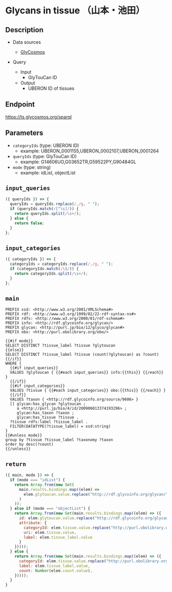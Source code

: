 # Glycans in tissue （山本・池田）

## Description

- Data sources
    - [GlyCosmos](https://glycosmos.org/data)

- Query
    - Input
        - GlyTouCan ID
    - Output
        - UBERON ID of tissues

## Endpoint

https://ts.glycosmos.org/sparql

## Parameters
* `categoryIds` (type: UBERON ID)
  * example: UBERON_0001155,UBERON_0002107,UBERON_0001264
* `queryIds` (type: GlyTouCan ID)
  * example: G14606UO,G03652TR,G59522PY,G90484GL
* `mode` (type: string)
  * example: idList, objectList

## `input_queries`
```javascript
({ queryIds }) => {
  queryIds = queryIds.replace(/,/g, " ");
  if (queryIds.match(/[^\s]/)) {
    return queryIds.split(/\s+/);
  } else {
    return false;
  }
};
```

## `input_categories`
```javascript
({ categoryIds }) => {
  categoryIds = categoryIds.replace(/,/g, " ");
  if (categoryIds.match(/\S/)) {
    return categoryIds.split(/\s+/);
  }
};
```

## `main`

```sparql
PREFIX xsd: <http://www.w3.org/2001/XMLSchema#>
PREFIX rdf: <http://www.w3.org/1999/02/22-rdf-syntax-ns#>
PREFIX rdfs: <http://www.w3.org/2000/01/rdf-schema#>
PREFIX info: <http://rdf.glycoinfo.org/glycan/>
PREFIX glycan: <http://purl.jp/bio/12/glyco/glycan#>
PREFIX obo: <http://purl.obolibrary.org/obo/>

{{#if mode}}
SELECT DISTINCT ?tissue_label ?tissue ?glytoucan
{{else}}
SELECT DISTINCT ?tissue_label ?tissue (count(?glytoucan) as ?count) 
{{/if}}
WHERE {
  {{#if input_queries}}
  VALUES ?glytoucan { {{#each input_queries}} info:{{this}} {{/each}} }
  {{/if}}
  {{#if input_categories}}
  VALUES ?tissue { {{#each input_categories}} obo:{{this}} {{/each}} }
  {{/if}}
  VALUES ?taxon { <http://rdf.glycoinfo.org/source/9606> }
  [] glycan:has_glycan ?glytoucan ;
     a <http://purl.jp/bio/4/id/200906013374193296> ;
     glycan:has_taxon ?taxon ;
     glycan:has_tissue ?tissue .
  ?tissue rdfs:label ?tissue_label .
  FILTER(DATATYPE(?tissue_label) = xsd:string)
}
{{#unless mode}}
group by ?tissue ?tissue_label ?taxonomy ?taxon
order by desc(?count)
{{/unless}}
```

## `return`

```javascript
({ main, mode }) => {
  if (mode === "idList") {
    return Array.from(new Set(
      main.results.bindings.map((elem) =>
        elem.glytoucan.value.replace("http://rdf.glycoinfo.org/glycan/", "")
      )
    ));
  } else if (mode === "objectList") {
    return Array.from(new Set(main.results.bindings.map((elem) => ({
      id: elem.glytoucan.value.replace("http://rdf.glycoinfo.org/glycan/", ""),
      attribute: {
        categoryId: elem.tissue.value.replace("http://purl.obolibrary.org/obo/", ""),
        uri: elem.tissue.value,
        label: elem.tissue_label.value
      }
    }))));
  } else {
    return Array.from(new Set(main.results.bindings.map((elem) => ({
      categoryId: elem.tissue.value.replace("http://purl.obolibrary.org/obo/", ""),
      label: elem.tissue_label.value,
      count: Number(elem.count.value),
    }))));
  }
}
```